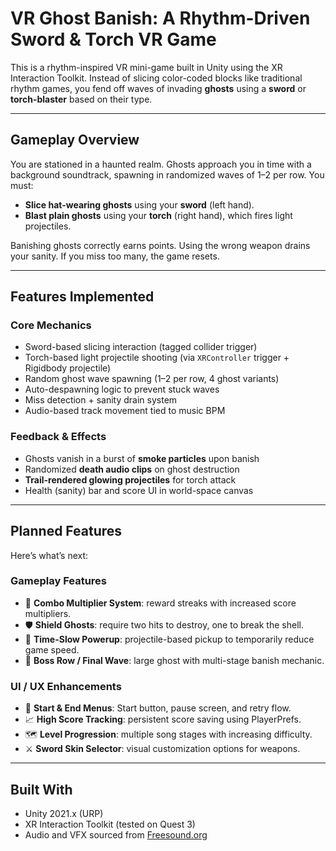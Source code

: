 # VR Ghost Banish: A Rhythm-Driven Sword & Torch VR Game

This is a rhythm-inspired VR mini-game built in Unity using the XR Interaction Toolkit. 
Instead of slicing color-coded blocks like traditional rhythm games, you fend off waves of invading **ghosts** using a **sword** or **torch-blaster** based on their type.

---

## Gameplay Overview

You are stationed in a haunted realm. Ghosts approach you in time with a background soundtrack, spawning in randomized waves of 1–2 per row. You must:

- **Slice hat-wearing ghosts** using your **sword** (left hand).
- **Blast plain ghosts** using your **torch** (right hand), which fires light projectiles.

Banishing ghosts correctly earns points. Using the wrong weapon drains your sanity. If you miss too many, the game resets.

---

## Features Implemented

### Core Mechanics
- Sword-based slicing interaction (tagged collider trigger)
- Torch-based light projectile shooting (via `XRController` trigger + Rigidbody projectile)
- Random ghost wave spawning (1–2 per row, 4 ghost variants)
- Auto-despawning logic to prevent stuck waves
- Miss detection + sanity drain system
- Audio-based track movement tied to music BPM

### Feedback & Effects
- Ghosts vanish in a burst of **smoke particles** upon banish
- Randomized **death audio clips** on ghost destruction
- **Trail-rendered glowing projectiles** for torch attack
- Health (sanity) bar and score UI in world-space canvas


---

## Planned Features

Here’s what’s next:

### Gameplay Features
- 🔁 **Combo Multiplier System**: reward streaks with increased score multipliers.
- 🛡️ **Shield Ghosts**: require two hits to destroy, one to break the shell.
- 🐢 **Time-Slow Powerup**: projectile-based pickup to temporarily reduce game speed.
- 🧟 **Boss Row / Final Wave**: large ghost with multi-stage banish mechanic.

### UI / UX Enhancements
- 🧵 **Start & End Menus**: Start button, pause screen, and retry flow.
- 📈 **High Score Tracking**: persistent score saving using PlayerPrefs.
- 🗺️ **Level Progression**: multiple song stages with increasing difficulty.
- ⚔️ **Sword Skin Selector**: visual customization options for weapons.

---

## Built With

- Unity 2021.x (URP)
- XR Interaction Toolkit (tested on Quest 3)
- Audio and VFX sourced from [Freesound.org](https://freesound.org)
